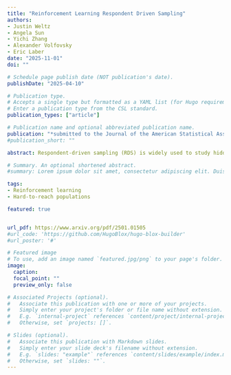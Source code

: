 ```yaml
---
title: "Reinforcement Learning Respondent Driven Sampling"
authors:
- Justin Weltz
- Angela Sun
- Yichi Zhang
- Alexander Volfovsky
- Eric Laber
date: "2025-11-01"
doi: ""

# Schedule page publish date (NOT publication's date).
publishDate: "2025-04-10"

# Publication type.
# Accepts a single type but formatted as a YAML list (for Hugo requirements).
# Enter a publication type from the CSL standard.
publication_types: ["article"]

# Publication name and optional abbreviated publication name.
publication: "*submitted to the Journal of the American Statistical Association*"
#publication_short: ""

abstract: Respondent-driven sampling (RDS) is widely used to study hidden or hard-to-reach populations by incentivizing study participants to recruit their social connections. The success and efficiency of RDS can depend critically on the nature of the incentives, including their number, value, call to action, etc. Standard RDS uses an incentive structure that is set {\em a priori} and held fixed throughout the study. Thus, it does not make use of accumulating information on which incentives are effective and for whom. We propose a reinforcement learning (RL) based adaptive RDS study design in which the incentives are tailored over time to maximize cumulative utility during the study.  We show that these designs are more efficient, cost-effective, and can generate new insights into the social structure of hidden populations. In addition, we develop methods for valid post-study inference which are non-trivial due to the adaptive sampling induced by RL as well as the complex dependencies among subjects due to latent (unobserved) social network structure.  We provide asymptotic regret bounds and illustrate its finite sample behavior through a suite of simulation experiments.  

# Summary. An optional shortened abstract.
#summary: Lorem ipsum dolor sit amet, consectetur adipiscing elit. Duis posuere tellus ac convallis placerat. Proin tincidunt magna sed ex sollicitudin condimentum.

tags:
- Reinforcement learning
- Hard-to-reach populations

featured: true


url_pdf: https://www.arxiv.org/pdf/2501.01505
#url_code: 'https://github.com/HugoBlox/hugo-blox-builder'
#url_poster: '#'

# Featured image
# To use, add an image named `featured.jpg/png` to your page's folder. 
image:
  caption:
  focal_point: ""
  preview_only: false

# Associated Projects (optional).
#   Associate this publication with one or more of your projects.
#   Simply enter your project's folder or file name without extension.
#   E.g. `internal-project` references `content/project/internal-project/index.md`.
#   Otherwise, set `projects: []`.

# Slides (optional).
#   Associate this publication with Markdown slides.
#   Simply enter your slide deck's filename without extension.
#   E.g. `slides: "example"` references `content/slides/example/index.md`.
#   Otherwise, set `slides: ""`.
---
```

